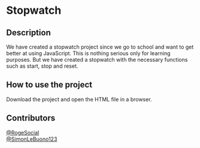 # **Stopwatch**
## **Description**

We have created a stopwatch project since we go to school and want to get better at using JavaScript. This is nothing serious only for learning purposes. But we have created a stopwatch with the necessary functions such as start, stop and reset.

## **How to use the project**

Download the project and open the HTML file in a browser.

## **Contributors**
[@RogeSocial](https://github.com/RogeSocial) <br>
[@SimonLeBuono123](https://github.com/SimonLeBuono123) <br>
[]()